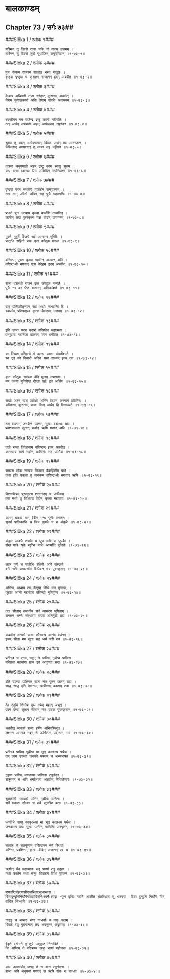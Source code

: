 बालकाण्डम्
===============================


## Chapter 73  / सर्गः ७३##


###Slōka 1 / श्लोक १###


    यस्मिन् तु दिवसे राजा चक्रे गो दानम् उत्तमम् ।
    तस्मिन् तु दिवसे शूरो युधाजित् समुपेयिवान् ॥१-७३-१॥


###Slōka 2 / श्लोक २###


    पुत्रः केकय राजस्य साक्षात् भरत मातुलः ।
    दृष्ट्वा पृष्ट्वा च कुशलम् राजानम् इदम् अब्रवीत् ॥१-७३-२॥


###Slōka 3 / श्लोक ३###


    केकय अधिपती राजा स्नेहात् कुशलम् अब्रवीत् ।
    येषाम् कुशलकामो असि तेषाम् संप्रति अनामयम् ॥१-७३-३॥


###Slōka 4 / श्लोक ४###


    स्वस्रीयम् मम राजेन्द्र द्रष्टु कामो महीपतिः ।
    तत् अर्थम् उपयातो अहम् अयोध्याम् रघुनंदन ॥१-७३-४॥


###Slōka 5 / श्लोक ५###


    श्रुत्वा तु अहम् अयोध्यायाम् विवाह अर्थम् तव आत्मजान् ।
    मिथिलाम् उपयातान् तु त्वया सह महीपते ॥१-७३-५॥


###Slōka 6 / श्लोक ६###


    त्वरया अभुपयातो अहम् द्रष्टु कामः स्वसुः सुतम् ।
    अथ राजा दशरथः प्रिय अतिथिम् उपस्थितम् ॥१-७३-६॥


###Slōka 7 / श्लोक ७###


    दृष्ट्वा परम सत्कारैः पूजार्हम् समपूजयत् ।
    ततः ताम् उषितो रात्रिम् सह पुत्रैः महात्मभिः ॥१-७३-७॥


###Slōka 8 / श्लोक ८###


    प्रभाते पुनः उत्थाय कृत्वा कर्माणि तत्त्ववित् ।
    ऋषीन् तदा पुरस्कृत्य यज्ञ वाटम् उपागमत् ॥१-७३-८॥


###Slōka 9 / श्लोक ९###


    युक्ते मुहूर्ते विजये सर्व आभरण भूषितैः ।
    भ्रातृभिः सहितो रामः कृत कौतुक मंगलः ॥१-७३-९॥


###Slōka 10 / श्लोक १०###


    वसिष्ठम् पुरतः कृत्वा महर्षीन् अपरान् अपि ।
    वशिष्टःओ भगवान् एत्य वैदेहम् इदम् अब्रवीत् ॥१-७३-१०॥


###Slōka 11 / श्लोक ११###


    राजा दशरथो राजन् कृत कौतुक मन्गलैः ।
    पुत्रैः नर वर श्रेष्ठ दातारम् अभिकांक्षते ॥१-७३-११॥


###Slōka 12 / श्लोक १२###


    दातृ प्रतिग्रहीतृभ्याम् सर्व अर्थाः संभवन्ति हि ।
    स्वधर्मम् प्रतिपद्यस्व कृत्वा वैवाह्यम् उत्तमम् ॥१-७३-१२॥


###Slōka 13 / श्लोक १३###


    इति उक्तः परम उदारो वसिष्ठेन महात्मना ।
    प्रत्युवाच महातेजा वाक्यम् परम धर्मवित् ॥१-७३-१३॥


###Slōka 14 / श्लोक १४###


    कः स्थितः प्रतिहारो मे कस्य आज्ञा संप्रतीक्ष्यते ।
    स्व गृहे को विचारो अस्ति यथा राज्यम् इदम् तव ॥१-७३-१४॥


###Slōka 15 / श्लोक १५###


    कृत कौतुक सर्वस्वा वेदि मूलम् उपागताः ।
    मम कन्या मुनिश्रेष्ठ दीप्ता वह्नेः इव अर्चिषः ॥१-७३-१५॥


###Slōka 16 / श्लोक १६###


    सद्यो अहम् त्वत् प्रतीक्षो अस्मि वेद्याम् अस्याम् प्रतिषितः ।
    अविघ्नम् कुरुताम् राजा किम् अर्थम् हि विलम्ब्यते ॥१-७३-१६॥


###Slōka 17 / श्लोक १७###


    तत् वाक्यम् जनकेन उक्तम् श्रुत्वा दशरथः तदा ।
    प्रवेशयामास सुतान् सर्वान् ऋषि गणान् अपि ॥१-७३-१७॥


###Slōka 18 / श्लोक १८###


    ततो राजा विदेहानाम् वशिष्ठम् इदम् अब्रवीत् ।
    कारयस्व ऋषे सर्वान् ऋषिभिः सह धार्मिक ॥१-७३-१८॥


###Slōka 19 / श्लोक १९###


    रामस्य लोक रामस्य क्रियाम् वैवाहिकीम् प्रभो ।
    तथा इति उक्त्वा तु जनकम् वशिष्टःओ भगवान् ऋषिः ॥१-७३-१९॥


###Slōka 20 / श्लोक २०###


    विश्वामित्रम् पुरस्कृत्य शतानंदम् च धार्मिकम् ।
    प्रपा मध्ये तु विधिवत् वेदीम् कृत्वा महातपाः ॥१-७३-२०॥


###Slōka 21 / श्लोक २१###


    अलम् चकार ताम् वेदीम् गन्ध पुष्पैः समंततः ।
    सुवर्ण पालिकाभिः च चित्र कुम्भैः च स अंकुरैः ॥१-७३-२१॥


###Slōka 22 / श्लोक २२###


    अंकुर आढ्यैः शरावैः च धूप पात्रैः स धूपकैः ।
    शंख पात्रैः श्रुवैः स्रुग्भिः पात्रैः अर्घ्यादि पूजितैः ॥१-७३-२२॥


###Slōka 23 / श्लोक २३###


    लाज पूर्णैः च पात्रीभिः रक्षितैः अपि संस्कृतैः ।
    दर्भैः समैः समास्तीर्य विधिवत् मंत्र पुरस्कृतम् ॥१-७३-२३॥


###Slōka 24 / श्लोक २४###


    अग्निम् आधाय तम् वेद्याम् विधि मंत्र पूर्वकम् ।
    जुहाव अग्नौ महातेजा वशिष्ठो मुनिपुंगव ॥१-७३-२४॥


###Slōka 25 / श्लोक २५###


    ततः सीताम् समानीय सर्व आभरण भुषिताम् ।
    समक्षम् अग्नेः संस्थाप्य राघव अभिमुखे तदा ॥१-७३-२५॥


###Slōka 26 / श्लोक २६###


    अब्रवीत् जनको राजा कौसल्य आनंद वर्धनम् ।
    इयम् सीता मम सुता सह धर्म चरी तव ॥१-७३-२६॥


###Slōka 27 / श्लोक २७###


    प्रतीच्छ च एनाम् भद्रम् ते पाणिम् गृह्णीष्व पाणिना ।
    पतिव्रता महभागा छाय इव अनुगता सदा ॥१-७३-२७॥


###Slōka 28 / श्लोक २८###


    इति उक्त्वा प्राक्षिपत् राजा मंत्र पूतम् जलम् तदा ।
    साधु साधु इति देवानाम् ऋषीणाम् वदताम् तदा ॥१-७३-२८॥


###Slōka 29 / श्लोक २९###


    देव दुंदुभि निर्घोषः पुष्प वर्षम् महान् अभूत् ।
    एवम् दत्त्वा सुताम् सीताम् मंत्र उदक पुरस्कृताम् ॥१-७३-२९॥


###Slōka 30 / श्लोक ३०###


    अब्रवीत् जनको राजा हर्षेण अभिपरिप्लुत ।
    लक्ष्मण आगच्छ भद्रम् ते ऊर्मिलाम् उद्यताम् मया ॥१-७३-३०॥


###Slōka 31 / श्लोक ३१###


    प्रतीच्छ पाणिम् गृह्णीष्व मा भूत् कालस्य पर्ययः ।
    तम् एवम् उक्त्वा जनको भरतम् च अभ्यभाषत ॥१-७३-३१॥


###Slōka 32 / श्लोक ३२###


    गृहाण पाणिम् माण्डव्याः पाणिना रघुनंदन ।
    शत्रुघ्नम् च अपि धर्माअत्मा अब्रवीत् मिथिलेश्वरः ॥१-७३-३२॥


###Slōka 33 / श्लोक ३३###


    श्रुतकीर्तेः महाबाहो पाणिम् गृह्णीष्व पाणिना ।
    सर्वे भवन्तः सौम्याः च सर्वे सुचरित व्रताः ॥१-७३-३३॥


###Slōka 34 / श्लोक ३४###


    पत्नीभिः सन्तु काकुत्स्था मा भूत् कालस्य पर्ययः ।
    जनकस्य वचः श्रुत्वा पाणीन् पाणिभिः अस्पृशन् ॥१-७३-३४॥


###Slōka 35 / श्लोक ३५###


    चत्वारः ते चतसॄणाम् वसिष्ठस्य मते स्थिताः ।
    अग्निम् प्रदक्षिणम् कृत्वा वेदिम् राजानम् एव च ॥१-७३-३५॥


###Slōka 36 / श्लोक ३६###


    ऋषीन् चैव महात्मानः सह भार्या रघु उद्वहाः ।
    यथा उक्तेन तथा चक्रुः विवाहम् विधि पूर्वकम् ॥१-७३-३६॥


###Slōka 37 / श्लोक ३७###


    पुष्पवृष्टिर्महत्यासीदन्तरिक्षात्सुभास्वरा ।
    दिव्यदुन्दुभिनिर्घोषैर्गीतवादित्रनिःस्वनैः।यद्वा -पुष्प वृष्टिः महति आसीत् अंतरिक्षात् सु भास्वरा ।दिव्य दुन्दुभि निर्घोषैः गीत वादित्र निःस्वनैः ॥१-७३-३७॥


###Slōka 38 / श्लोक ३८###


    ननृतुः च अप्सरः संघा गन्धर्वाः च जगुः कलम् ।
    विवाहे रघु मुख्यानाम् तद् अद्भुतम् अदृश्यत ॥१-७३-३८॥


###Slōka 39 / श्लोक ३९###


    ईदृशे वर्तमाने तु तूर्य उद्घुष्ट निनादिते ।
    त्रिः अग्निम् ते परिक्रम्य ऊहुः भार्या महौजसः ॥१-७३-३९॥


###Slōka 40 / श्लोक ४०###


    अथ उपकार्याम् जग्मुः ते स दारा रघुनंदनाः ।
    राजा अपि अनुययौ पश्यन् स ऋषि संघः स बान्धवः ॥१-७३-४०॥


